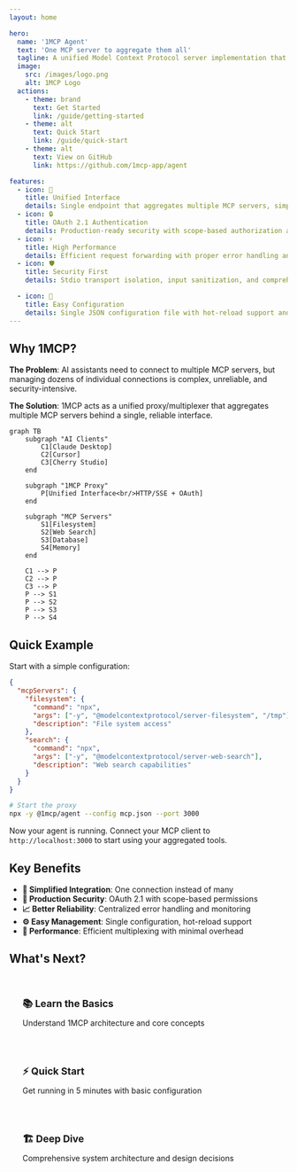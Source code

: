 ```yaml
---
layout: home

hero:
  name: '1MCP Agent'
  text: 'One MCP server to aggregate them all'
  tagline: A unified Model Context Protocol server implementation that acts as a proxy/multiplexer for multiple MCP servers
  image:
    src: /images/logo.png
    alt: 1MCP Logo
  actions:
    - theme: brand
      text: Get Started
      link: /guide/getting-started
    - theme: alt
      text: Quick Start
      link: /guide/quick-start
    - theme: alt
      text: View on GitHub
      link: https://github.com/1mcp-app/agent

features:
  - icon: 🔄
    title: Unified Interface
    details: Single endpoint that aggregates multiple MCP servers, simplifying AI assistant integration
  - icon: 🔒
    title: OAuth 2.1 Authentication
    details: Production-ready security with scope-based authorization and secure token management
  - icon: ⚡
    title: High Performance
    details: Efficient request forwarding with proper error handling and monitoring capabilities
  - icon: 🛡️
    title: Security First
    details: Stdio transport isolation, input sanitization, and comprehensive audit logging

  - icon: 🔧
    title: Easy Configuration
    details: Single JSON configuration file with hot-reload support and validation
---
```


## Why 1MCP?

**The Problem**: AI assistants need to connect to multiple MCP servers, but managing dozens of individual connections is complex, unreliable, and security-intensive.

**The Solution**: 1MCP acts as a unified proxy/multiplexer that aggregates multiple MCP servers behind a single, reliable interface.

```mermaid
graph TB
    subgraph "AI Clients"
        C1[Claude Desktop]
        C2[Cursor]
        C3[Cherry Studio]
    end

    subgraph "1MCP Proxy"
        P[Unified Interface<br/>HTTP/SSE + OAuth]
    end

    subgraph "MCP Servers"
        S1[Filesystem]
        S2[Web Search]
        S3[Database]
        S4[Memory]
    end

    C1 --> P
    C2 --> P
    C3 --> P
    P --> S1
    P --> S2
    P --> S3
    P --> S4
```

## Quick Example

Start with a simple configuration:

```json
{
  "mcpServers": {
    "filesystem": {
      "command": "npx",
      "args": ["-y", "@modelcontextprotocol/server-filesystem", "/tmp"],
      "description": "File system access"
    },
    "search": {
      "command": "npx",
      "args": ["-y", "@modelcontextprotocol/server-web-search"],
      "description": "Web search capabilities"
    }
  }
}
```

```bash
# Start the proxy
npx -y @1mcp/agent --config mcp.json --port 3000
```

Now your agent is running. Connect your MCP client to `http://localhost:3000` to start using your aggregated tools.

## Key Benefits

- **🎯 Simplified Integration**: One connection instead of many
- **🔐 Production Security**: OAuth 2.1 with scope-based permissions
- **📈 Better Reliability**: Centralized error handling and monitoring
- **⚙️ Easy Management**: Single configuration, hot-reload support
- **🚀 Performance**: Efficient multiplexing with minimal overhead

## What's Next?

<div class="vp-feature-grid">
  <a href="/guide/getting-started" class="vp-feature-box">
    <h3>📚 Learn the Basics</h3>
    <p>Understand 1MCP architecture and core concepts</p>
  </a>

  <a href="/guide/quick-start" class="vp-feature-box">
    <h3>⚡ Quick Start</h3>
    <p>Get running in 5 minutes with basic configuration</p>
  </a>

  <a href="/reference/architecture" class="vp-feature-box">
    <h3>🏗️ Deep Dive</h3>
    <p>Comprehensive system architecture and design decisions</p>
  </a>
</div>

<style>
.vp-feature-grid {
  display: grid;
  grid-template-columns: repeat(auto-fit, minmax(250px, 1fr));
  gap: 1rem;
  margin-top: 2rem;
}

.vp-feature-box {
  padding: 1.5rem;
  border: 1px solid var(--vp-c-border);
  border-radius: 8px;
  text-decoration: none;
  transition: border-color 0.25s;
}

.vp-feature-box:hover {
  border-color: var(--vp-c-brand);
}

.vp-feature-box h3 {
  margin: 0 0 0.5rem 0;
  font-size: 1.1rem;
}

.vp-feature-box p {
  margin: 0;
  color: var(--vp-c-text-2);
  line-height: 1.4;
}
</style>
